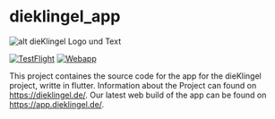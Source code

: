 # dieklingel_app

![alt dieKlingel Logo und Text](https://dieklingel.de/_nuxt/image/5577c6.webp)

[![TestFlight](https://github.com/KoiFresh/dieklingel_app/actions/workflows/deploy-ios-app.yaml/badge.svg)](https://github.com/KoiFresh/dieklingel_app/actions/workflows/deploy-ios-app.yaml)
[![Webapp](https://github.com/KoiFresh/dieklingel_app/actions/workflows/deploy-webapp.yaml/badge.svg)](https://github.com/KoiFresh/dieklingel_app/actions/workflows/deploy-webapp.yaml)

This project containes the source code for the app for the dieKlingel project, writte in flutter.
Information about the Project can found on <https://dieklingel.de/>.
Our latest web build of the app can be found on <https://app.dieklingel.de/>.
